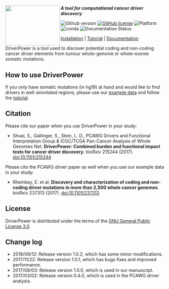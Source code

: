 # <img align="left" width="172" height="127" src="https://raw.githubusercontent.com/smshuai/DriverPower/v1.0/docs/source/pics/logo.png">
***A tool for computational cancer driver discovery***

![Github version](https://img.shields.io/badge/version-1.0.2-yellow.svg)
[![GitHub license](https://img.shields.io/badge/license-AGPL-blue.svg)](./LICENSE)
![Platform](https://anaconda.org/smshuai/driverpower/badges/platforms.svg)
![conda](https://anaconda.org/smshuai/driverpower/badges/installer/conda.svg
)
![Documentation Status](https://readthedocs.org/projects/driverpower/badge/?version=latest)

[Installation](https://driverpower.readthedocs.org/en/latest/install.html) |
[Tutorial](https://driverpower.readthedocs.org/en/latest/tutorial.html) |
[Documentation](https://driverpower.readthedocs.org)

DriverPower is a tool used to discover potential coding and non-coding cancer driver elements from tumour whole-genome or whole-exome somatic mutations.

## How to use DriverPower
If you only have somatic mutations (in hg19) at hand and
would like to find drivers in well-annotated regions, please use our [example data](https://figshare.com/projects/DriverPower_Dataset/36065)
and follow the [tutorial](https://driverpower.readthedocs.org/en/latest/tutorial.html).

## Citation
Please cite our paper when you use DriverPower in your study:

- Shuai, S., Gallinger, S., Stein, L. D., PCAWG Drivers and Functional Interpretation Group & ICGC/TCGA Pan-Cancer Analysis of Whole Genomes Net. **DriverPower: Combined burden and functional impact tests for cancer driver discovery**. bioRxiv 215244 (2017).
[doi:10.1101/215244](https://doi.org/10.1101/215244)

Please cite the PCAWG driver paper as well when you use our example data in your study:

- Rheinbay, E. et al. **Discovery and characterization of coding and non-coding driver mutations in more than 2,500 whole cancer genomes**. bioRxiv 237313 (2017). [doi:10.1101/237313](https://doi.org/10.1101/237313)

## License
DriverPower is distributed under the terms of the [GNU General Public License 3.0](https://www.gnu.org/licenses/gpl-3.0.txt).

## Change log
- 2018/09/12: Release version 1.0.2, which has some minor modifications.
- 2017/11/22: Release version 1.0.1, which has bugs fixes and improved performance.
- 2017/08/03: Release version 1.0.0, which is used in our manuscript.
- 2017/03/02: Release version 0.4.0, which is used in the PCAWG driver analysis.
